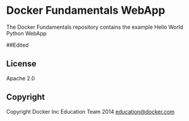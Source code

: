 Docker Fundamentals WebApp
==========================

The Docker Fundamentals repository contains the example Hello World Python WebApp

##Edited

## License

Apache 2.0

## Copyright

Copyright Docker Inc Education Team 2014 <education@docker.com>
